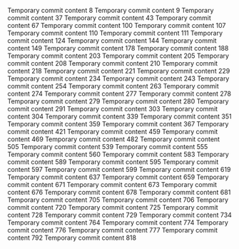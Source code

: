 Temporary commit content 8
Temporary commit content 9
Temporary commit content 37
Temporary commit content 43
Temporary commit content 67
Temporary commit content 100
Temporary commit content 107
Temporary commit content 110
Temporary commit content 111
Temporary commit content 124
Temporary commit content 144
Temporary commit content 149
Temporary commit content 178
Temporary commit content 188
Temporary commit content 203
Temporary commit content 205
Temporary commit content 208
Temporary commit content 210
Temporary commit content 218
Temporary commit content 221
Temporary commit content 229
Temporary commit content 234
Temporary commit content 243
Temporary commit content 254
Temporary commit content 263
Temporary commit content 274
Temporary commit content 277
Temporary commit content 278
Temporary commit content 279
Temporary commit content 280
Temporary commit content 291
Temporary commit content 303
Temporary commit content 304
Temporary commit content 339
Temporary commit content 351
Temporary commit content 359
Temporary commit content 367
Temporary commit content 421
Temporary commit content 459
Temporary commit content 469
Temporary commit content 482
Temporary commit content 505
Temporary commit content 539
Temporary commit content 555
Temporary commit content 560
Temporary commit content 583
Temporary commit content 589
Temporary commit content 595
Temporary commit content 597
Temporary commit content 599
Temporary commit content 619
Temporary commit content 637
Temporary commit content 659
Temporary commit content 671
Temporary commit content 673
Temporary commit content 676
Temporary commit content 678
Temporary commit content 681
Temporary commit content 705
Temporary commit content 706
Temporary commit content 720
Temporary commit content 725
Temporary commit content 728
Temporary commit content 729
Temporary commit content 734
Temporary commit content 764
Temporary commit content 774
Temporary commit content 776
Temporary commit content 777
Temporary commit content 792
Temporary commit content 818
